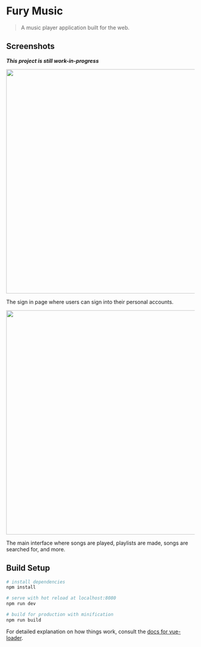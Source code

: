 # Fury Music

> A music player application built for the web.
 
## Screenshots

***This project is still work-in-progress*** 

  <img src="https://i.ibb.co/g9M3T9V/fury-signin-showcase.jpg" width="600"> 

The sign in page where users can sign into their personal accounts. 

  <img src="https://i.ibb.co/T01Fwbk/fury-player-showcase.jpg" width="600">

The main interface where songs are played, playlists are made, songs are searched for, and more. 


## Build Setup

``` bash
# install dependencies
npm install

# serve with hot reload at localhost:8080
npm run dev

# build for production with minification
npm run build
```

For detailed explanation on how things work, consult the [docs for vue-loader](http://vuejs.github.io/vue-loader).
